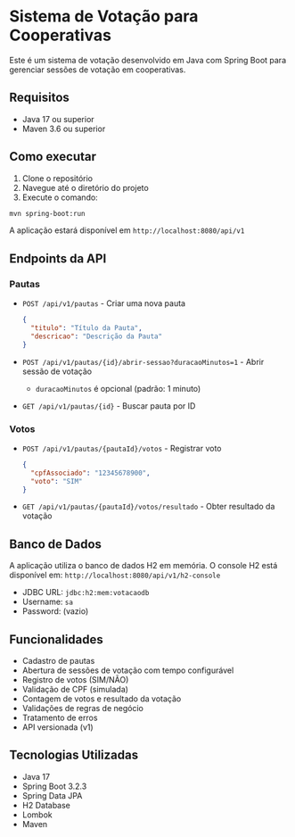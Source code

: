 # Sistema de Votação para Cooperativas

Este é um sistema de votação desenvolvido em Java com Spring Boot para gerenciar sessões de votação em cooperativas.

## Requisitos

- Java 17 ou superior
- Maven 3.6 ou superior

## Como executar

1. Clone o repositório
2. Navegue até o diretório do projeto
3. Execute o comando:
```bash
mvn spring-boot:run
```

A aplicação estará disponível em `http://localhost:8080/api/v1`

## Endpoints da API

### Pautas

- `POST /api/v1/pautas` - Criar uma nova pauta
  ```json
  {
    "titulo": "Título da Pauta",
    "descricao": "Descrição da Pauta"
  }
  ```

- `POST /api/v1/pautas/{id}/abrir-sessao?duracaoMinutos=1` - Abrir sessão de votação
  - `duracaoMinutos` é opcional (padrão: 1 minuto)

- `GET /api/v1/pautas/{id}` - Buscar pauta por ID

### Votos

- `POST /api/v1/pautas/{pautaId}/votos` - Registrar voto
  ```json
  {
    "cpfAssociado": "12345678900",
    "voto": "SIM"
  }
  ```

- `GET /api/v1/pautas/{pautaId}/votos/resultado` - Obter resultado da votação

## Banco de Dados

A aplicação utiliza o banco de dados H2 em memória. O console H2 está disponível em:
`http://localhost:8080/api/v1/h2-console`

- JDBC URL: `jdbc:h2:mem:votacaodb`
- Username: `sa`
- Password: (vazio)

## Funcionalidades

- Cadastro de pautas
- Abertura de sessões de votação com tempo configurável
- Registro de votos (SIM/NÃO)
- Validação de CPF (simulada)
- Contagem de votos e resultado da votação
- Validações de regras de negócio
- Tratamento de erros
- API versionada (v1)

## Tecnologias Utilizadas

- Java 17
- Spring Boot 3.2.3
- Spring Data JPA
- H2 Database
- Lombok
- Maven 